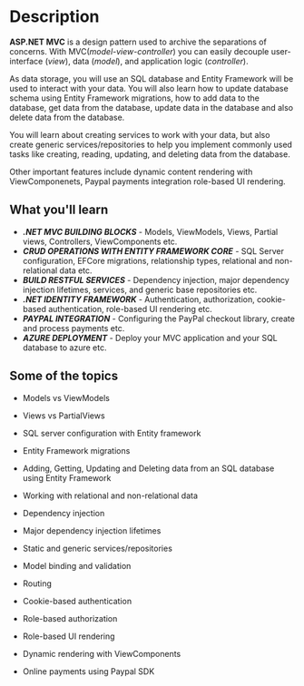 # Description

**ASP.NET MVC** is a design pattern used to archive the separations of concerns. With MVC(_model-view-controller_) you can easily decouple user-interface (_view_), data (_model_), and application logic (_controller_).

As data storage, you will use an SQL database and Entity Framework will be used to interact with your data. You will also learn how to update database schema using Entity Framework migrations, how to add data to the database, get data from the database, update data in the database and also delete data from the database.

You will learn about creating services to work with your data, but also create generic services/repositories to help you implement commonly used tasks like creating, reading, updating, and deleting data from the database.

Other important features include dynamic content rendering with ViewComponenets, Paypal payments integration role-based UI rendering.

## What you'll learn

-   **_.NET MVC BUILDING BLOCKS_** - Models, ViewModels, Views, Partial views, Controllers, ViewComponents etc.
-   **_CRUD OPERATIONS WITH ENTITY FRAMEWORK CORE_** - SQL Server configuration, EFCore migrations, relationship types, relational and non-relational data etc.
-   **_BUILD RESTFUL SERVICES_** - Dependency injection, major dependency injection lifetimes, services, and generic base repositories etc.
-   **_.NET IDENTITY FRAMEWORK_** - Authentication, authorization, cookie-based authentication, role-based UI rendering etc.
-   **_PAYPAL INTEGRATION_** - Configuring the PayPal checkout library, create and process payments etc.
-   **_AZURE DEPLOYMENT_** - Deploy your MVC application and your SQL database to azure etc.

## Some of the topics

-   Models vs ViewModels

-   Views vs PartialViews

-   SQL server configuration with Entity framework

-   Entity Framework migrations

-   Adding, Getting, Updating and Deleting data from an SQL database using Entity Framework

-   Working with relational and non-relational data

-   Dependency injection

-   Major dependency injection lifetimes

-   Static and generic services/repositories

-   Model binding and validation

-   Routing

-   Cookie-based authentication

-   Role-based authorization

-   Role-based UI rendering

-   Dynamic rendering with ViewComponents

-   Online payments using Paypal SDK
